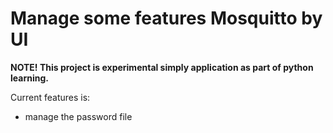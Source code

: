 # Manage some features Mosquitto by UI

__NOTE! This project is experimental simply application as part of python learning.__

Current features is:
- manage the password file

